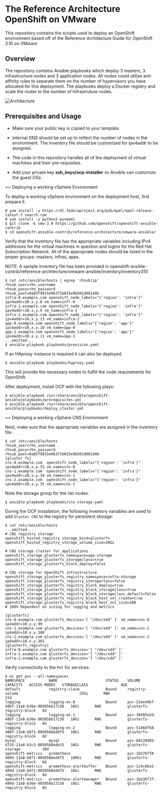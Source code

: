 # The Reference Architecture OpenShift on VMware
This repository contains the scripts used to deploy an OpenShift environment based off of the Reference Architecture Guide for OpenShift 3.10 on VMware

## Overview
The repository contains Ansible playbooks which deploy 3 masters, 3 infrastructure nodes and 3 application nodes. All nodes could utilize anti-affinity rules to separate them on the number of hypervisors you have allocated for this deployment. The playbooks deploy a Docker registry and scale the router to the number of Infrastruture nodes. 

![Architecture](images/OCP-on-VMware-Architecture.jpg)

## Prerequisites and Usage

- Make sure your public key is copied to your template.

- Internal DNS should be set up to reflect the number of nodes in the environment. The inventory file should be customized for ipv4addr to be assigned.

- The code in this repository handles all of the deployment of virtual machines and their pre-requisites.

- Add your private key  **ssh_keys/ocp-installer** so Ansible can customize the guest OSs.

== Deploying a working vSphere Environment

To deploy a working vSphere environment on the deployment host, first prepare it. 

```
# yum install -y https://dl.fedoraproject.org/pub/epel/epel-release-latest-7.noarch.rpm
# yum install -y python2-pyvmomi
$ git clone -b vmw-3.9 https://github.com/openshift/openshift-ansible-contrib
$ cd openshift-ansible-contrib/reference-architecture/vmware-ansible/
```

Verify that the inventory file has the appropriate variables including IPv4 addresses
for the virtual machines in question and logins for the Red Hat Subscription Network.
All of the appropriate nodes should be listed in the proper groups: masters, infras, apps.

NOTE: A sample inventory file has been provided in openshift-ansible-contrib/reference-architecture/vmware-ansible/inventory/inventory310

```
$ cat /etc/ansible/hosts | egrep 'rhsub|ip'
rhsub_user=rhn_username
rhsub_pass=rhn_password
rhsub_pool=8a85f9815e9b371b015e9b501d081d4b
infra-0.example.com openshift_node_labels="{'region': 'infra'}" ipv4addr=10.x.y.8 vm_name=infr-0
infra-1.example.com openshift_node_labels="{'region': 'infra'}" ipv4addr=10.x.y.9 vm_name=infra-1
infra-2.example.com openshift_node_labels="{'region': 'infra'}" ipv4addr=10.x.y.13 vm_name=infra-2
app-0.example.com openshift_node_labels="{'region': 'app'}" ipv4addr=10.x.y.10 vm_name=app-0
app-1.example.com openshift_node_labels="{'region': 'app'}" ipv4addr=10.x.y.11 vm_name=app-1
...omitted...
$ ansible-playbook playbooks/provision.yaml
```

If an HAproxy instance is required it can also be deployed.

```
$ ansible-playbook playbooks/haproxy.yaml
```

This will provide the necessary nodes to fulfill the node requirements for OpenShift. 

After deployment, install OCP with the following plays:

```
$ ansible-playbook /usr/share/ansible/openshift-ansible/playbooks/prerequisites.yml
$ ansible-playbook /usr/share/ansible/openshift-ansible/playbooks/deploy_cluster.yml
```

== Deploying a working vSphere CNS Environment

Next, make sure that the appropriate variables are assigned in the inventory file:

```
$ cat /etc/ansible/hosts
rhsub_user=rhn_username
rhsub_pass=rhn_password
rhsub_pool=8a85f9815e9b371b015e9b501d081d4b
[gluster_fs]
cns-0.example.com  openshift_node_labels="{'region': 'infra'}" ipv4addr=10.x.y.33 vm_name=cns-0
cns-1.example.com  openshift_node_labels="{'region': 'infra'}" ipv4addr=10.x.y.34 vm_name=cns-1
cns-2.example.com  openshift_node_labels="{'region': 'infra'}" ipv4addr=10.x.y.35 vm_name=cns-2
```

Note the storage group for the `CNS` nodes.

```
$ ansible-playbook playbooks/cns-storage.yaml
```

During the OCP Installation, the following inventory variables are used
to add `Gluster CNS` to the registry for persistent storage:

```
$ cat /etc/ansible/hosts
...omitted...
# CNS registry storage
openshift_hosted_registry_storage_kind=glusterfs
openshift_hosted_registry_storage_volume_size=30Gi

# CNS storage cluster for applications
openshift_storage_glusterfs_namespace=app-storage
openshift_storage_glusterfs_storageclass=true
openshift_storage_glusterfs_block_deploy=false

# CNS storage for OpenShift infrastructure
openshift_storage_glusterfs_registry_namespace=infra-storage
openshift_storage_glusterfs_registry_storageclass=false
openshift_storage_glusterfs_registry_block_deploy=true
openshift_storage_glusterfs_registry_block_storageclass=true
openshift_storage_glusterfs_registry_block_storageclass_default=false
openshift_storage_glusterfs_registry_block_host_vol_create=true
openshift_storage_glusterfs_registry_block_host_vol_size=100
# 100% Dependent on sizing for logging and metrics

[glusterfs]
cns-0.example.com glusterfs_devices='[ "/dev/sdd" ]' vm_name=cns-0 ip4addr=10.x.y.99
cns-1.example.com glusterfs_devices='[ "/dev/sdd" ]' vm_name=cns-1 ip4addr=10.x.y.100
cns-2.example.com glusterfs_devices='[ "/dev/sdd" ]' vm_name=cns-2 ip4addr=10.x.y.101
[glusterfs_registry]
infra-0.example.com glusterfs_devices='[ "/dev/sdd" ]'
infra-1.example.com glusterfs_devices='[ "/dev/sdd" ]'
infra-2.example.com glusterfs_devices='[ "/dev/sdd" ]' 
```

Verify connectivity to the `PVC` for services:

```
$ oc get pvc --all-namespaces
NAMESPACE           NAME                      STATUS    VOLUME                                     CAPACITY   ACCESS MODES   STORAGECLASS               AGE
default             registry-claim            Bound     registry-volume                            25Gi       RWX                                       31d
logging             logging-es-0              Bound     pvc-22ee4dbf-48bf-11e8-b36e-005056b17236   10Gi       RWO            glusterfs-registry-block   8d
logging             logging-es-1              Bound     pvc-38495e2d-48bf-11e8-b36e-005056b17236   10Gi       RWO            glusterfs-registry-block   8d
logging             logging-es-2              Bound     pvc-5146dfb8-48bf-11e8-b871-0050568ed4f5   10Gi       RWO            glusterfs-registry-block   8d
mysql               mysql                     Bound     pvc-b8139d85-4735-11e8-b3c3-0050568ede15   10Gi       RWO            glusterfs-storage          10d
openshift-metrics   prometheus                Bound     pvc-1b376ff8-489d-11e8-b871-0050568ed4f5   100Gi      RWO            glusterfs-registry-block   8d
openshift-metrics   prometheus-alertbuffer    Bound     pvc-1c9c0ba1-489d-11e8-b871-0050568ed4f5   10Gi       RWO            glusterfs-registry-block   8d
openshift-metrics   prometheus-alertmanager   Bound     pvc-1be3bf3f-489d-11e8-b36e-005056b17236   10Gi       RWO            glusterfs-registry-block   8d
```

